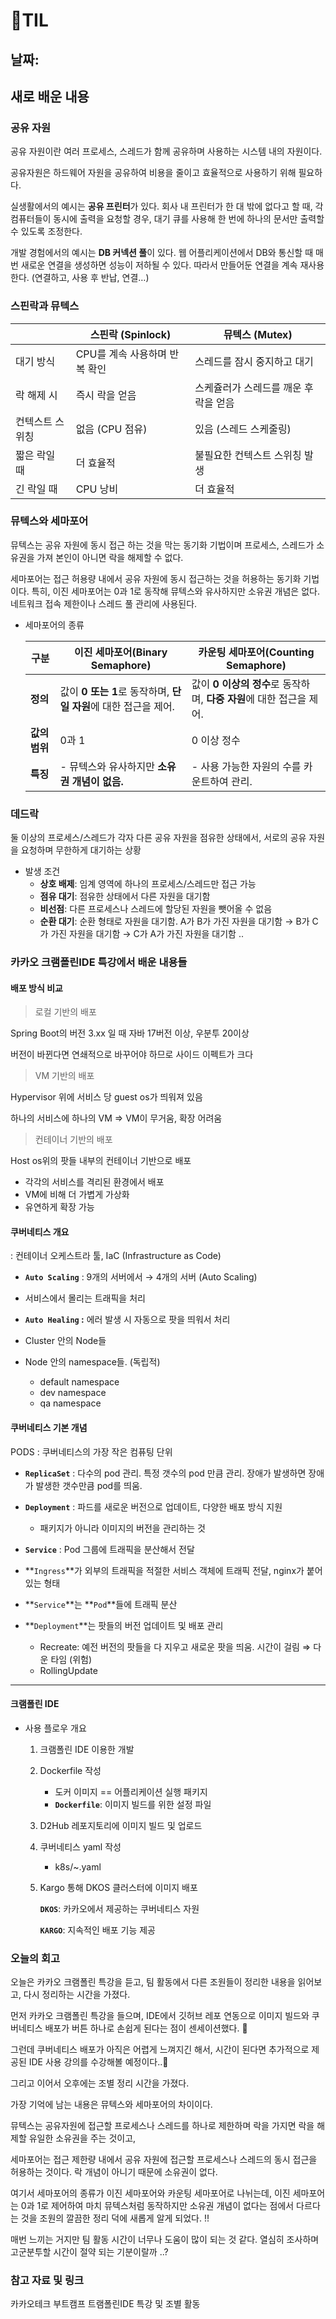 # 🧾TIL
## 날짜: 

## 새로 배운 내용

### 공유 자원

공유 자원이란 여러 프로세스, 스레드가 함께 공유하며 사용하는 시스템 내의 자원이다.

공유자원은 하드웨어 자원을 공유하여 비용을 줄이고 효율적으로 사용하기 위해 필요하다.

실생활에서의 예시는 **공유 프린터**가 있다. 회사 내 프린터가 한 대 밖에 없다고 할 때, 각 컴퓨터들이 동시에 출력을 요청할 경우, 대기 큐를 사용해 한 번에 하나의 문서만 출력할 수 있도록 조정한다.

개발 경험에서의 예시는 **DB 커넥션 풀**이 있다.  웹 어플리케이션에서 DB와 통신할 때 매번 새로운 연결을 생성하면 성능이 저하될 수 있다.  따라서 만들어둔 연결을 계속 재사용한다. (연결하고, 사용 후 반납, 연결…)

### 스핀락과 뮤텍스
|  | 스핀락 (Spinlock) | 뮤텍스 (Mutex) |
| --- | --- | --- |
| 대기 방식 | CPU를 계속 사용하며 반복 확인 | 스레드를 잠시 중지하고 대기 |
| 락 해제 시 | 즉시 락을 얻음 | 스케쥴러가 스레드를 깨운 후 락을 얻음 |
| 컨텍스트 스위칭 | 없음 (CPU 점유) | 있음 (스레드 스케줄링) |
| 짧은 락일 때 | 더 효율적 | 불필요한 컨텍스트 스위칭 발생 |
| 긴 락일 때 | CPU 낭비 | 더 효율적 |

### 뮤텍스와 세마포어

뮤텍스는 공유 자원에 동시 접근 하는 것을 막는 동기화 기법이며 프로세스, 스레드가 소유권을 가져  본인이 아니면 락을 해제할 수 없다.

세마포어는  접근 허용량 내에서 공유 자원에 동시 접근하는 것을 허용하는 동기화 기법이다. 특히, 이진 세마포어는 0과 1로 동작해 뮤텍스와 유사하지만 소유권 개념은 없다. 네트워크 접속 제한이나 스레드 풀 관리에 사용된다.

- 세마포어의 종류
    
    
    | **구분** | **이진 세마포어(Binary Semaphore)** | **카운팅 세마포어(Counting Semaphore)** |
    | --- | --- | --- |
    | **정의** | 값이 **0 또는 1**로 동작하며, **단일 자원**에 대한 접근을 제어. | 값이 **0 이상의 정수**로 동작하며, **다중 자원**에 대한 접근을 제어. |
    | **값의 범위** | 0과 1 | 0 이상 정수 |
    | **특징** | - 뮤텍스와 유사하지만 **소유권 개념이 없음.** | - 사용 가능한 자원의 수를 카운트하여 관리. |


### 데드락
둘 이상의 프로세스/스레드가 각자 다른 공유 자원을 점유한 상태에서, 서로의 공유 자원을 요청하며 무한하게 대기하는 상황

- 발생 조건
    - **상호 배제**: 임계 영역에 하나의 프로세스/스레드만 접근 가능
    - **점유 대기**: 점유한 상태에서 다른 자원을 대기함
    - **비선점**: 다른 프로세스나 스레드에 할당된 자원을 뺏어올 수 없음
    - **순환 대기**: 순환 형태로 자원을 대기함. A가 B가 가진 자원을 대기함 → B가 C가 가진 자원을 대기함 → C가 A가 가진 자원을 대기함 ..

### **카카오 크램폴린IDE 특강에서 배운 내용들**
#### 배포 방식 비교

> 로컬 기반의 배포
> 

Spring Boot의 버전 3.xx 일 때 자바 17버전 이상, 우분투 20이상

버전이 바뀐다면 연쇄적으로 바꾸어야 하므로 사이드 이펙트가  크다

> VM 기반의 배포
> 

Hypervisor 위에 서비스 당 guest os가 띄워져 있음

하나의 서비스에 하나의 VM ⇒ VM이 무거움, 확장 어려움

> 컨테이너 기반의 배포
> 

Host os위의 팟들 내부의 컨테이너 기반으로 배포

- 각각의 서비스를 격리된 환경에서 배포
- VM에 비해 더 가볍게 가상화
- 유연하게 확장 가능

#### 쿠버네티스 개요

: 컨테이너 오케스트라 툴, IaC (Infrastructure as Code)


- **`Auto Scaling`** :  9개의 서버에서 → 4개의 서버 (Auto Scaling)
- 서비스에서 몰리는 트래픽을 처리
- **`Auto Healing` :** 에러 발생 시 자동으로 팟을 띄워서 처리


- Cluster 안의 Node들
- Node 안의 namespace들. (독립적)
    - default namespace
    - dev namespace
    - qa namespace

#### 쿠버네티스 기본 개념

PODS : 쿠버네티스의 가장 작은 컴퓨팅 단위

- **`ReplicaSet`** : 다수의 pod 관리. 특정 갯수의 pod 만큼 관리. 장애가 발생하면 장애가 발생한 갯수만큼 pod를 띄움.
- **`Deployment`** :  파드를 새로운 버전으로 업데이트, 다양한 배포 방식 지원
    - 패키지가 아니라 이미지의 버전을 관리하는 것
- **`Service`** : Pod 그룹에 트래픽을 분산해서 전달


- **`Ingress`**가 외부의 트래픽을 적절한 서비스 객체에 트래픽 전달, nginx가 붙어있는 형태
- **`Service`**는 **`Pod`**들에 트래픽 분산
- **`Deployment`**는 팟들의 버전 업데이트 및 배포 관리
    - Recreate: 예전 버전의 팟들을 다 지우고 새로운 팟을 띄움. 시간이 걸림 ⇒ 다운 타임 (위험)
    - RollingUpdate

---

#### 크램폴린 IDE

- 사용 플로우 개요
    1. 크램폴린 IDE 이용한 개발
    2. Dockerfile 작성
        - 도커 이미지 == 어플리케이션 실행 패키지
        - **`Dockerfile`**: 이미지 빌드를 위한 설정 파일
    3. D2Hub 레포지토리에 이미지 빌드 및 업로드
    4. 쿠버네티스 yaml 작성
        - k8s/~.yaml
    5. Kargo 통해 DKOS 클러스터에 이미지 배포
        
        **`DKOS`**: 카카오에서 제공하는 쿠버네티스 자원
        
        **`KARGO`**: 지속적인 배포 기능 제공


### 오늘의 회고
오늘은 카카오 크램폴린 특강을 듣고, 팀 활동에서 다른 조원들이 정리한 내용을 읽어보고, 다시 정리하는 시간을 가졌다.

먼저 카카오 크램폴린 특강을 들으며, IDE에서 깃허브 레포 연동으로 이미지 빌드와 쿠버네티스 배포가 버튼 하나로 손쉽게 된다는 점이 센세이션했다. 🫥

그런데 쿠버네티스 배포가 아직은 어렵게 느껴지긴 해서, 시간이 된다면 추가적으로 제공된 IDE 사용 강의를 수강해볼 예정이다..🥹

그리고 이어서 오후에는 조별 정리 시간을 가졌다.

가장 기억에 남는 내용은 뮤텍스와 세마포어의 차이이다.

뮤텍스는 공유자원에 접근할 프로세스나 스레드를 하나로 제한하며 락을 가지면 락을 해제할 유일한 소유권을 주는 것이고,

세마포어는 접근 제한량 내에서 공유 자원에 접근할 프로세스나 스레드의 동시 접근을 허용하는 것이다. 락 개념이 아니기 때문에 소유권이 없다. 

여기서 세마포어의 종류가 이진 세마포어와 카운팅 세마포어로 나뉘는데, 이진 세마포어는 0과 1로 제어하여 마치 뮤텍스처럼 동작하지만 소유권 개념이 없다는 점에서 다르다는 것을 조원의 깔끔한 정리 덕에 새롭게 알게 되었다. !!

매번 느끼는 거지만 팀 활동 시간이 너무나 도움이 많이 되는 것 같다. 열심히 조사하며 고군분투할 시간이 절약 되는 기분이랄까 ..?


### 참고 자료 및 링크
카카오테크 부트캠프 트램폴린IDE 특강 및 조별 활동
